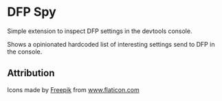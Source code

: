 # DFP Spy

Simple extension to inspect DFP settings in the devtools console.

Shows a opinionated hardcoded list of interesting settings send to DFP in the console.


## Attribution

Icons made by <a href="https://www.flaticon.com/authors/freepik" title="Freepik">Freepik</a> from <a href="https://www.flaticon.com/" title="Flaticon">www.flaticon.com</a>
